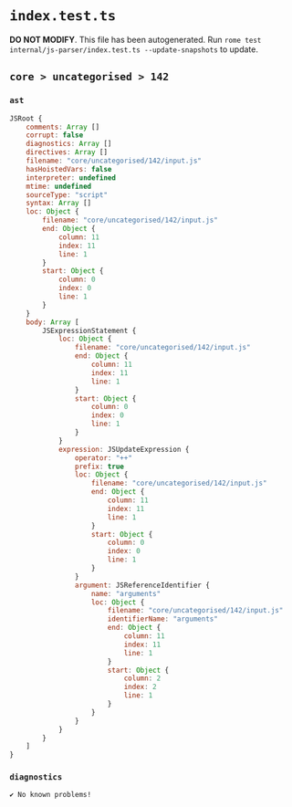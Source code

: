 # `index.test.ts`

**DO NOT MODIFY**. This file has been autogenerated. Run `rome test internal/js-parser/index.test.ts --update-snapshots` to update.

## `core > uncategorised > 142`

### `ast`

```javascript
JSRoot {
	comments: Array []
	corrupt: false
	diagnostics: Array []
	directives: Array []
	filename: "core/uncategorised/142/input.js"
	hasHoistedVars: false
	interpreter: undefined
	mtime: undefined
	sourceType: "script"
	syntax: Array []
	loc: Object {
		filename: "core/uncategorised/142/input.js"
		end: Object {
			column: 11
			index: 11
			line: 1
		}
		start: Object {
			column: 0
			index: 0
			line: 1
		}
	}
	body: Array [
		JSExpressionStatement {
			loc: Object {
				filename: "core/uncategorised/142/input.js"
				end: Object {
					column: 11
					index: 11
					line: 1
				}
				start: Object {
					column: 0
					index: 0
					line: 1
				}
			}
			expression: JSUpdateExpression {
				operator: "++"
				prefix: true
				loc: Object {
					filename: "core/uncategorised/142/input.js"
					end: Object {
						column: 11
						index: 11
						line: 1
					}
					start: Object {
						column: 0
						index: 0
						line: 1
					}
				}
				argument: JSReferenceIdentifier {
					name: "arguments"
					loc: Object {
						filename: "core/uncategorised/142/input.js"
						identifierName: "arguments"
						end: Object {
							column: 11
							index: 11
							line: 1
						}
						start: Object {
							column: 2
							index: 2
							line: 1
						}
					}
				}
			}
		}
	]
}
```

### `diagnostics`

```
✔ No known problems!

```

